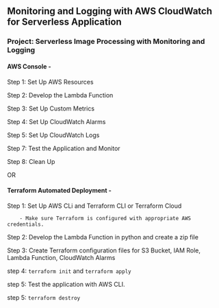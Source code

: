 ## Monitoring and Logging with AWS CloudWatch for Serverless Application

### Project: Serverless Image Processing with Monitoring and Logging

#### AWS Console -

Step 1: Set Up AWS Resources

Step 2: Develop the Lambda Function

Step 3: Set Up Custom Metrics

Step 4: Set Up CloudWatch Alarms

Step 5: Set Up CloudWatch Logs

Step 7: Test the Application and Monitor

Step 8: Clean Up

OR 

#### Terraform Automated Deployment -
Step 1: Set Up AWS CLi and Terraform CLI or Terraform Cloud

        - Make sure Terraform is configured with appropriate AWS credentials.

Step 2: Develop the Lambda Function in python and create a zip file 

Step 3: Create Terraform configuration files for S3 Bucket, IAM Role, Lambda Function, CloudWatch Alarms

step 4: `terraform init` and `terraform apply`

step 5: Test the application with AWS CLI.

step 5: `terraform destroy`